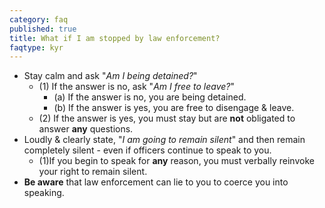 ```yaml
---
category: faq
published: true
title: What if I am stopped by law enforcement?
faqtype: kyr
---
```

* Stay calm and ask "_Am I being detained?_"
  * (1) If the answer is no, ask "_Am I free to leave?_" 
  	* (a) If the answer is no, you are being detained.
  	* (b) If the answer is yes, you are free to disengage & leave.
  * (2) If the answer is yes, you must stay but are **not** obligated to answer **any** questions.
* Loudly & clearly state, "_I am going to remain silent_" and then remain completely silent - even if officers continue to speak to you.
	* (1)If you begin to speak for **any** reason, you must verbally reinvoke your right to remain silent.
* **Be aware** that law enforcement can lie to you to coerce you into speaking.